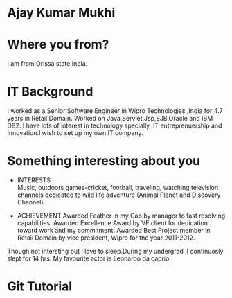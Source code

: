 # Ajay Kumar Mukhi


# Where you from?
I am from Orissa state,India.

# IT Background
I worked as a Senior Software Engineer in Wipro Technologies ,India for 4.7 years in Retail Domain.
Worked on Java,Servlet,Jsp,EJB,Oracle and IBM DB2.
I have lots of interest in technology specially ,IT entreprenuership and Innovation.I wish to set up my own IT company.

# Something interesting about you
* INTERESTS                                 
   Music, outdoors games-cricket, football, traveling, watching television channels 
   dedicated to wild life adventure (Animal Planet and Discovery Channel).

* ACHIEVEMENT
   Awarded Feather in my Cap by manager to fast resolving capabilities.
   Awarded Excellence Award by VF client for dedication toward work and my commitment. 
   Awarded Best Project member in Retail Domain by vice president, Wipro for the year 2011-2012.

Though not intersting but I love to sleep.During my undergrad ,I continuosly slept for 14 hrs.
My favourite actor is Leonardo da caprio.

# Git Tutorial

